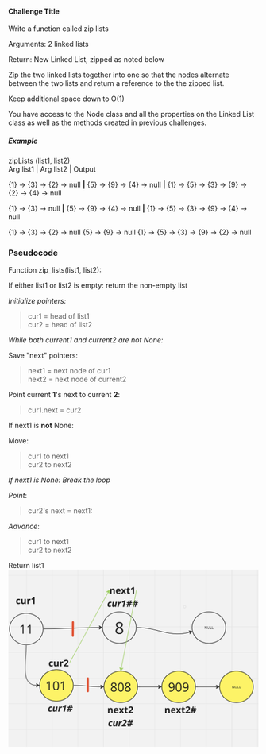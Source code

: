 #### Challenge Title
Write a function called zip lists

Arguments: 2 linked lists

Return: New Linked List, zipped as noted below

Zip the two linked lists together into one so that the nodes alternate between the two lists and return a reference to the the zipped list.

Keep additional space down to O(1)

You have access to the Node class and all the properties on the Linked List class as well as the methods created in previous challenges.

##### Example
zipLists (list1, list2)  
Arg list1                  | Arg list2                     | Output 

{1} -> {3} -> {2} -> null **|** {5} -> {9} -> {4} -> null **|** {1} -> {5} -> {3} -> {9} -> {2} -> {4} -> null  

{1} -> {3} -> null **|** {5} -> {9} -> {4} -> null **|** {1} -> {5} -> {3} -> {9} -> {4} -> null   

{1} -> {3} -> {2} -> null	{5} -> {9} -> null	{1} -> {5} -> {3} -> {9} -> {2} -> null  


[//]: # (Stretch Goal)

[//]: # (Once you’ve achieved a working solution, implement another function that merges two sorted linked lists into a single sorted linked list.)

[//]: # (Check off the actual steps that you completed.)

[//]: # (- [ ] Top-level README “Table of Contents” is updated)

[//]: # (- [ ] README for this challenge is complete)

[//]: # (  - [ ] Summary, Description, Approach & Efficiency, Solution)

[//]: # (  - [ ] Picture of whiteboard)

[//]: # (  - [ ] Link to code)

[//]: # (- [ ] Feature tasks for this challenge are completed)

[//]: # (- [ ] Unit tests written and passing)

[//]: # (  - [ ] “Happy Path” - Expected outcome)

[//]: # (  - [ ] Expected failure)

[//]: # (  - [ ] Edge Case &#40;if applicable/obvious&#41;)

[//]: # (  )
[//]: # (  - Submit your completed work:)

[//]: # (  Copy the link to your open pull request and paste it into the assignment submission field.)

[//]: # (  Leave a description of how long this assignment took you in the comments box.)

[//]: # (  Add any additional comments to your grader about your process or any difficulties you may have had with the assignment.)

[//]: # (  Merge your branch into main, and delete your branch &#40;don’t worry, the PR link will still work&#41;.)

### Pseudocode 

Function zip_lists(list1, list2):

If either list1 or list2 is empty: return the non-empty list

_Initialize pointers:_
>cur1 = head of list1  
cur2 = head of list2

_While both current1 and current2 are not None:_

Save "next" pointers:  
> next1 = next node of cur1  
next2 = next node of current2

Point current **1**'s next to current **2**:

>cur1.next =  cur2

If next1 is **not** None:

Move: 
>cur1 to next1  
cur2 to next2

_If next1 is None:_  _Break the loop_

_Point_:
> cur2's next = next1:

_Advance_:   
>cur1 to next1  
cur2 to next2

Return list1
![zip.png](zip.png)